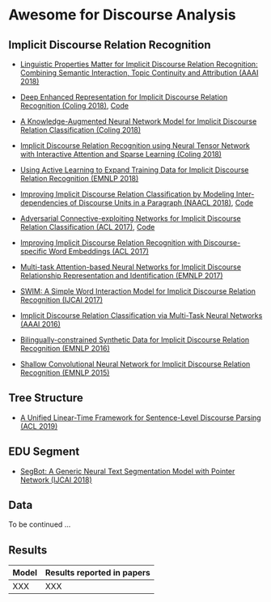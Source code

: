 # Awesome for Discourse Analysis

## Implicit Discourse Relation Recognition

- [Linguistic Properties Matter for Implicit Discourse Relation Recognition: Combining Semantic Interaction, Topic Continuity and Attribution (AAAI 2018)]()


- [Deep Enhanced Representation for Implicit Discourse Relation Recognition (Coling 2018)](https://aclweb.org/anthology/papers/C/C18/C18-1048/), [Code](https://github.com/hxbai/Deep_Enhanced_Repr_for_IDRR)


- [A Knowledge-Augmented Neural Network Model for Implicit Discourse Relation Classification (Coling 2018)](https://aclweb.org/anthology/papers/C/C18/C18-1049/)

- [Implicit Discourse Relation Recognition using Neural Tensor Network with Interactive Attention and Sparse Learning (Coling 2018)]()


- [Using Active Learning to Expand Training Data for Implicit Discourse Relation Recognition (EMNLP 2018)]()


- [Improving Implicit Discourse Relation Classification by Modeling Inter-dependencies of Discourse Units in a Paragraph (NAACL 2018)](https://aclweb.org/anthology/papers/N/N18/N18-1013/), [Code](https://github.com/ZeyuDai/paragraph-level_implicit_discourse_relation_classification)

- [Adversarial Connective-exploiting Networks for Implicit Discourse Relation Classification (ACL 2017)](https://aclweb.org/anthology/papers/P/P17/P17-1093/), [Code](https://github.com/qkaren/Adversarial-Network-for-Discourse-ACL2017)

- [Improving Implicit Discourse Relation Recognition with Discourse-specific Word Embeddings (ACL 2017)](https://aclweb.org/anthology/papers/P/P17/P17-2042/)

- [Multi-task Attention-based Neural Networks for Implicit Discourse Relationship Representation and Identification (EMNLP 2017)]()

- [SWIM: A Simple Word Interaction Model for Implicit Discourse Relation Recognition (IJCAI 2017)]()

- [Implicit Discourse Relation Classification via Multi-Task Neural Networks (AAAI 2016)]()

- [Bilingually-constrained Synthetic Data for Implicit Discourse Relation Recognition (EMNLP 2016)]()

- [Shallow Convolutional Neural Network for Implicit Discourse Relation Recognition (EMNLP 2015)]()


## Tree Structure

- [A Unified Linear-Time Framework for Sentence-Level Discourse Parsing (ACL 2019)]()


## EDU Segment 

- [SegBot: A Generic Neural Text Segmentation Model with Pointer Network (IJCAI 2018)]()


## Data

To be continued ...


## Results
Model          | Results reported in papers  
------------   | -------------               
XXX            | XXX                         
